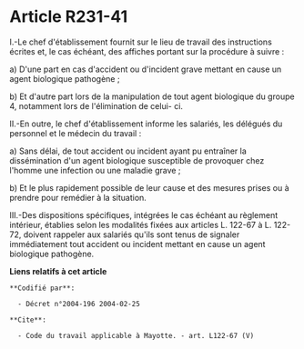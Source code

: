 # Article R231-41

I.-Le chef d'établissement fournit sur le lieu de travail des instructions écrites et, le cas échéant, des affiches portant
sur la procédure à suivre : 

a) D'une part en cas d'accident ou d'incident grave mettant en cause un agent biologique pathogène ; 

b) Et d'autre part lors de la manipulation de tout agent biologique du groupe 4, notamment lors de l'élimination de celui-
ci. 

II.-En outre, le chef d'établissement informe les salariés, les délégués du personnel et le médecin du travail : 

a) Sans délai, de tout accident ou incident ayant pu entraîner la dissémination d'un agent biologique susceptible de
provoquer chez l'homme une infection ou une maladie grave ; 

b) Et le plus rapidement possible de leur cause et des mesures prises ou à prendre pour remédier à la situation. 

III.-Des dispositions spécifiques, intégrées le cas échéant au règlement intérieur, établies selon les modalités fixées aux
articles L. 122-67 à L. 122-72, doivent rappeler aux salariés qu'ils sont tenus de signaler immédiatement tout accident ou
incident mettant en cause un agent biologique pathogène.

**Liens relatifs à cet article**

	**Codifié par**:

	  - Décret n°2004-196 2004-02-25

	**Cite**:

	  - Code du travail applicable à Mayotte. - art. L122-67 (V)
